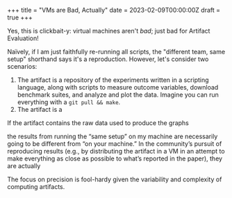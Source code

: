 +++
title = "VMs are Bad, Actually"
date = 2023-02-09T00:00:00Z
draft = true
+++

Yes, this is clickbait-y: virtual machines aren't _bad_; just bad for Artifact Evaluation!<!--more-->


Naïvely, if I am just faithfully re-running all scripts, the "different team, same setup" shorthand says it's a reproduction. However, let's consider two scenarios:

1. The artifact is a repository of the experiments written in a scripting language, along with scripts to measure outcome variables, download benchmark suites, and analyze and plot the data. Imagine you can run everything with a `git pull && make`. 
2. The artifact is a 




If the artifact contains the raw data used to produce the graphs 

the results from running the “same setup” on my machine are necessarily going to be different from “on your machine.” In the community’s pursuit of reproducing results (e.g., by distributing the artifact in a VM in an attempt to make everything as close as possible to what’s reported in the paper), they are actually 


The focus on precision is fool-hardy given the variability and complexity of computing artifacts. 